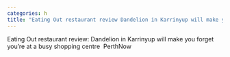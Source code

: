 ```yaml
---
categories: h
title: "Eating Out restaurant review Dandelion in Karrinyup will make you forget you’re at a busy shopping centre  PerthNow"
---
```

Eating Out restaurant review: Dandelion in Karrinyup will make you forget you’re at a busy shopping centre&nbsp;&nbsp;PerthNow